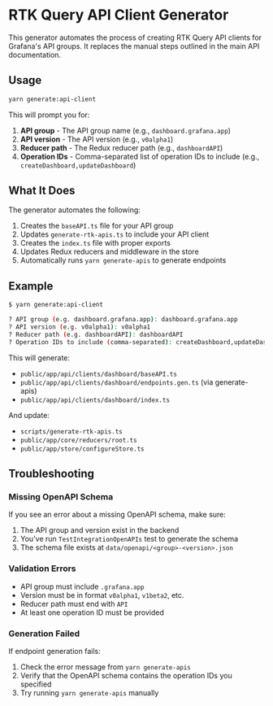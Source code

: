 # RTK Query API Client Generator

This generator automates the process of creating RTK Query API clients for Grafana's API groups. It replaces the manual steps outlined in the main API documentation.

## Usage

```bash
yarn generate:api-client
```

This will prompt you for:

1. **API group** - The API group name (e.g., `dashboard.grafana.app`)
2. **API version** - The API version (e.g., `v0alpha1`)
3. **Reducer path** - The Redux reducer path (e.g., `dashboardAPI`)
4. **Operation IDs** - Comma-separated list of operation IDs to include (e.g., `createDashboard,updateDashboard`)

## What It Does

The generator automates the following:

1. Creates the `baseAPI.ts` file for your API group
2. Updates `generate-rtk-apis.ts` to include your API client
3. Creates the `index.ts` file with proper exports
4. Updates Redux reducers and middleware in the store
5. Automatically runs `yarn generate-apis` to generate endpoints

## Example

```bash
$ yarn generate:api-client

? API group (e.g. dashboard.grafana.app): dashboard.grafana.app
? API version (e.g. v0alpha1): v0alpha1
? Reducer path (e.g. dashboardAPI): dashboardAPI
? Operation IDs to include (comma-separated): createDashboard,updateDashboard
```

This will generate:
- `public/app/api/clients/dashboard/baseAPI.ts`
- `public/app/api/clients/dashboard/endpoints.gen.ts` (via generate-apis)
- `public/app/api/clients/dashboard/index.ts`

And update:
- `scripts/generate-rtk-apis.ts`
- `public/app/core/reducers/root.ts`
- `public/app/store/configureStore.ts`

## Troubleshooting

### Missing OpenAPI Schema

If you see an error about a missing OpenAPI schema, make sure:
1. The API group and version exist in the backend
2. You've run `TestIntegrationOpenAPIs` test to generate the schema
3. The schema file exists at `data/openapi/<group>-<version>.json`

### Validation Errors

- API group must include `.grafana.app`
- Version must be in format `v0alpha1`, `v1beta2`, etc.
- Reducer path must end with `API`
- At least one operation ID must be provided

### Generation Failed

If endpoint generation fails:
1. Check the error message from `yarn generate-apis`
2. Verify that the OpenAPI schema contains the operation IDs you specified
3. Try running `yarn generate-apis` manually 